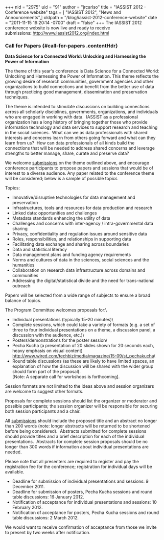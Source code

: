 +++
nid = "2975"
uid = "91"
author = "jrcarlso"
title = "IASSIST 2012 - Conference website"
tags = [ "IASSIST 2012", "News and Announcements",]
oldpath = "/blog/iassist-2012-conference-website"
date = "2011-11-15 19:20:14 -0700"
draft = "false"
+++
The IASSIST 2012 conference website is now live and ready to receive
submissions: <http://www.iassist2012.org/index.html>

### Call for Papers {#call-for-papers .contentHdr}

**Data Science for a Connected World: Unlocking and Harnessing the Power
of Information**

The theme of this year\'s conference is Data Science for a Connected
World: Unlocking and Harnessing the Power of Information. This theme
reflects the growing desire of research communities, government agencies
and other organizations to build connections and benefit from the better
use of data through practicing good management, dissemination and
preservation techniques.

The theme is intended to stimulate discussions on building connections
across all scholarly disciplines, governments, organizations, and
individuals who are engaged in working with data.  IASSIST as a
professional organization has a long history of bringing together those
who provide information technology and data services to support research
and teaching in the social sciences.  What can we as data professionals
with shared interests and concerns learn from others going forward and
what can they learn from us?  How can data professionals of all kinds
build the connections that will be needed to address shared concerns and
leverage strengths to better manage, share, curate and preserve data?

We welcome
[submissions](http://www.iassist2012.org/index.php/CPMS/submissions2012.html)
on the theme outlined above, and encourage conference participants to
propose papers and sessions that would be of interest to a diverse
audience. Any paper related to the conference theme will be considered;
below is a sample of possible topics

Topics:  

-   Innovative/disruptive technologies for data management and
    preservation
-   Infrastructures, tools and resources for data production and
    research
-   Linked data: opportunities and challenges
-   Metadata standards enhancing the utility of data
-   Challenges and concerns with inter-agency / intra-governmental data
    sharing
-   Privacy, confidentiality and regulation issues around sensitive data
-   Roles, responsibilities, and relationships in supporting data
-   Facilitating data exchange and sharing across boundaries
-   Data and statistical literacy
-   Data management plans and funding agency requirements
-   Norms and cultures of data in the sciences, social sciences and the
    humanities
-   Collaboration on research data infrastructure across domains and
    communities
-   Addressing the digital/statistical divide and the need for
    trans-national outreach

Papers will be selected from a wide range of subjects to ensure a broad
balance of topics.

The Program Committee welcomes proposals for:\
- Individual presentations (typically 15-20 minutes)\
- Complete sessions, which could take a variety of formats (e.g. a set
of three to four individual presentations on a theme, a discussion
panel, a discussion with the audience, etc.)\
- Posters/demonstrations for the poster session\
- Pecha Kucha (a presentation of 20 slides shown for 20 seconds each,
heavy emphasis on visual content)
<http://www.wired.com/techbiz/media/magazine/15-09/st_pechakucha>\
- Round table discussions (as these are likely to have limited spaces,
an explanation of how the discussion will be shared with the wider group
should form part of the proposal).\
\[Note: A separate call for workshops is forthcoming\].

Session formats are not limited to the ideas above and session
organizers are welcome to suggest other formats.

Proposals for complete sessions should list the organizer or moderator
and possible participants; the session organizer will be responsible for
securing both session participants and a chair.

All
[submissions](http://www.iassist2012.org/index.php/CPMS/submissions2012.html)
should include the proposed title and an abstract no longer than 200
words (note: longer abstracts will be returned to be shortened before
being considered).  Abstracts submitted for complete sessions should
provide titles and a brief description for each of the individual
presentations.  Abstracts for complete session proposals should be no
longer than 300 words if information about individual presentations are
needed. 

Please note that all presenters are required to register and pay the
registration fee for the conference; registration for individual days
will be available.

-   Deadline for submission of individual presentations and sessions: 9
    December 2011.
-   Deadline for submission of posters, Pecha Kucha sessions and round
    table discussions: 16 January 2012.
-   Notification of acceptance for individual presentations and
    sessions: 10 February 2012.
-   Notification of acceptance for posters, Pecha Kucha sessions and
    round table discussions: 2 March 2012.

We would want to receive confirmation of acceptance from those we invite
to present by two weeks after notification.
